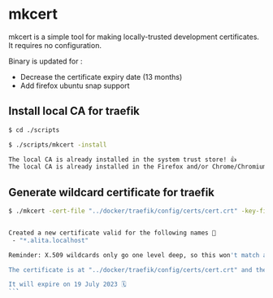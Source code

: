# mkcert

mkcert is a simple tool for making locally-trusted development certificates. It requires no configuration.

Binary is updated for : 
- Decrease the certificate expiry date (13 months)
- Add firefox ubuntu snap support

## Install local CA for traefik

```bash
$ cd ./scripts

$ ./scripts/mkcert -install

The local CA is already installed in the system trust store! 👍
The local CA is already installed in the Firefox and/or Chrome/Chromium trust store! 👍
```

## Generate wildcard certificate for traefik
```bash
$ ./mkcert -cert-file "../docker/traefik/config/certs/cert.crt" -key-file "../docker/traefik/config/certs/cert.key" "*.alita.localhost"                ~/workspace/sites/alita/scripts


Created a new certificate valid for the following names 📜
 - "*.alita.localhost"

Reminder: X.509 wildcards only go one level deep, so this won't match a.b.alita.localhost ℹ️

The certificate is at "../docker/traefik/config/certs/cert.crt" and the key at "../docker/traefik/config/certs/cert.key" ✅

It will expire on 19 July 2023 🗓
``̀`
